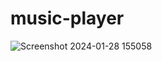 # music-player

![Screenshot 2024-01-28 155058](https://github.com/darabperwaiz/music-player/assets/96805782/0b602366-c763-49b7-afca-4576fec1a832)
